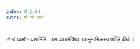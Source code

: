 ```yaml
---
index: 8.2.64
sutra: मो नो धातोः

---
```

_मो नो धातोः_ - प्रशानिति ।शम उपशमे॑क्विप् ।अनुनासिकस्य क्वी॑ति दीर्घः ।